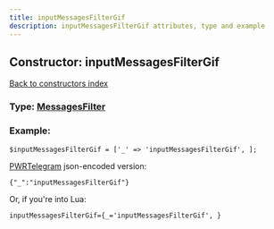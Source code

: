 ```yaml
---
title: inputMessagesFilterGif
description: inputMessagesFilterGif attributes, type and example
---
```

## Constructor: inputMessagesFilterGif  
[Back to constructors index](index.md)






### Type: [MessagesFilter](../types/MessagesFilter.md)


### Example:

```
$inputMessagesFilterGif = ['_' => 'inputMessagesFilterGif', ];
```  

[PWRTelegram](https://pwrtelegram.xyz) json-encoded version:

```
{"_":"inputMessagesFilterGif"}
```


Or, if you're into Lua:  


```
inputMessagesFilterGif={_='inputMessagesFilterGif', }

```


